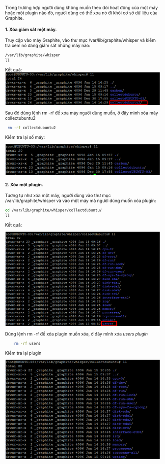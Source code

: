 Trong trường hợp người dùng không muốn theo dõi hoạt động của một máy hoặc một plugin  nào đó, người dùng có thế xóa nó đi khỏi cơ sở dữ liệu của Graphite.

#### 1. Xóa giám sát một máy.

 Truy cập vào máy Graphite, vào thư mục /var/lib/graphite/whisper và kiểm tra xem nó đang giám sát những máy nào: 
 
 ```sh 
 /var/lib/graphite/whisper
 ll
 ```
 
 Kết quả: 
 ![](/images/huongdan_xoamay1.png)
 
 Sau đó dùng lệnh rm -rf để xóa máy người dùng muốn, ở đây mình xóa máy collectubuntu2
 
 ```sh
  rm -rf collectdubuntu2
 ```
 
 Kiểm tra lại số máy:
 
 ![](/images/huongdan_xoamay2.png)
 
#### 2. Xóa một plugin.

Tương tự như xóa một máy, người dùng vào thư mục /var/lib/graphite/whisper và vào một máy mà người dùng muốn xóa plugin:

```sh
cd /var/lib/graphite/whisper/collectdubuntu/
ll
```
Kết quả:

![](/images/huongdan_xoaplugin1.png)

Dùng lệnh rm -rf để xóa plugin muốn xóa, ở đây mình xóa *users plugin*

```sh 
	rm -rf users
```

Kiểm tra lại plugin

![](/images/huongdan_xoaplugin2.png)